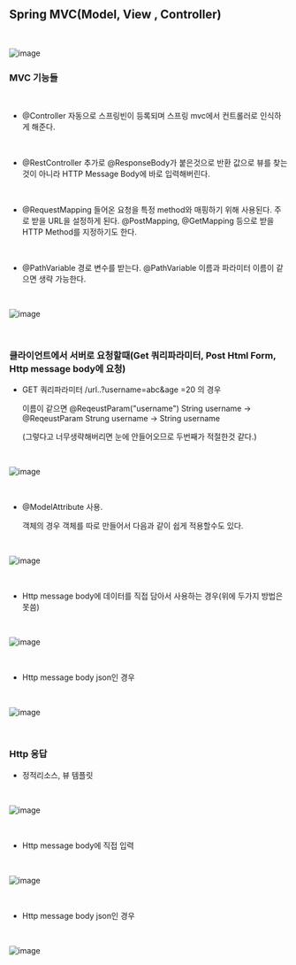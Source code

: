 ## Spring MVC(Model, View , Controller)

<br>

![image](https://github.com/MarkZiRo/spring-project/assets/37473857/7baa03c3-349b-4023-82b0-d035485bbb3b)
<br>


### MVC 기능들

<br>

- @Controller
  자동으로 스프링빈이 등록되며 스프링 mvc에서 컨트롤러로 인식하게 해준다.

<br>

- @RestController
   추가로 @ResponseBody가 붙은것으로 반환 값으로 뷰를 찾는것이 아니라 HTTP Message Body에 바로 입력해버린다.

<br>

- @RequestMapping
  들어온 요청을 특정 method와 매핑하기 위해 사용된다. 주로 받을 URL을 설정하게 된다.
  @PostMapping, @GetMapping 등으로 받을 HTTP Method를 지정하기도 한다.


  <br>

- @PathVariable
   경로 변수를 받는다. @PathVariable 이름과 파라미터 이름이 같으면 생략 가능한다.

<br>

  ![image](https://github.com/MarkZiRo/spring-project/assets/37473857/4e16d4e0-5136-43f9-a6b6-f5e2e1d08e9f)

<br>


### 클라이언트에서 서버로 요청할때(Get 쿼리파라미터, Post Html Form, Http message body에 요청)

- GET 쿼리파라미터 /url..?username=abc&age =20 의 경우
  
  이름이 같으면 @ReqeustParam("username") String username  ->  @ReqeustParam Strung username -> String username
  
  (그렇다고 너무생략해버리면 눈에 안들어오므로 두번째가 적절한것 같다.)
  
  <br>

![image](https://github.com/MarkZiRo/spring-project/assets/37473857/c478bded-b9bd-46aa-9497-96cb09494e8c)


<br>

- @ModelAttribute 사용.
  
  객체의 경우 객체를 따로 만들어서 다음과 같이 쉽게 적용할수도 있다.

  <br>
![image](https://github.com/MarkZiRo/spring-project/assets/37473857/10737081-82f7-4bb3-8def-48d60cc6ad50)

<br>

- Http message body에 데이터를 직접 담아서 사용하는 경우(위에 두가지 방법은 못씀)

<br>

  ![image](https://github.com/MarkZiRo/spring-project/assets/37473857/b86d5786-9c58-41a6-9e59-4ea21a91791a)

<br>

- Http message body  json인 경우

<br>

 ![image](https://github.com/MarkZiRo/spring-project/assets/37473857/16ca5780-67ee-4f61-9acc-fd7dfe3251c1)


<br>



### Http 응답 


- 정적리소스, 뷰 템플릿

  <br>
![image](https://github.com/MarkZiRo/spring-project/assets/37473857/5283a360-3bbc-4ffa-8d8e-cdb51afce6fc)

<br>

- Http message body에 직접 입력

<br>

 ![image](https://github.com/MarkZiRo/spring-project/assets/37473857/48098acf-7c7b-48f8-924a-800ed3c6e13a)


<br>

- Http message body  json인 경우

<br>

![image](https://github.com/MarkZiRo/spring-project/assets/37473857/a97c6dc5-3055-4776-9f65-c5888456f219)



<br>
